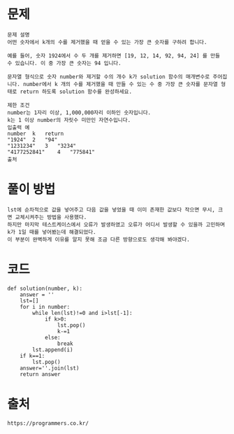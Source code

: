 # 문제

```
문제 설명
어떤 숫자에서 k개의 수를 제거했을 때 얻을 수 있는 가장 큰 숫자를 구하려 합니다.

예를 들어, 숫자 1924에서 수 두 개를 제거하면 [19, 12, 14, 92, 94, 24] 를 만들 수 있습니다. 이 중 가장 큰 숫자는 94 입니다.

문자열 형식으로 숫자 number와 제거할 수의 개수 k가 solution 함수의 매개변수로 주어집니다. number에서 k 개의 수를 제거했을 때 만들 수 있는 수 중 가장 큰 숫자를 문자열 형태로 return 하도록 solution 함수를 완성하세요.

제한 조건
number는 1자리 이상, 1,000,000자리 이하인 숫자입니다.
k는 1 이상 number의 자릿수 미만인 자연수입니다.
입출력 예
number	k	return
"1924"	2	"94"
"1231234"	3	"3234"
"4177252841"	4	"775841"
출처
```

# 풀이 방법
    lst에 순차적으로 값을 넣어주고 다음 값을 넣었을 때 이미 존재한 값보다 작으면 무시, 크면 교체시켜주는 방법을 사용했다.
    하지만 마지막 테스트케이스에서 오류가 발생하였고 오류가 어디서 발생할 수 있을까 고민하며 k가 1일 때를 넣어봤는데 해결되었다.
    이 부분이 완벽하게 이유를 알지 못해 조금 다른 방향으로도 생각해 봐야겠다.

    

# 코드
```
def solution(number, k):
    answer = ''
    lst=[]
    for i in number:
        while len(lst)!=0 and i>lst[-1]:
            if k>0:
                lst.pop()
                k-=1
            else:
                break
        lst.append(i)
    if k==1:
        lst.pop()
    answer=''.join(lst)
    return answer

```
# 출처
    https://programmers.co.kr/